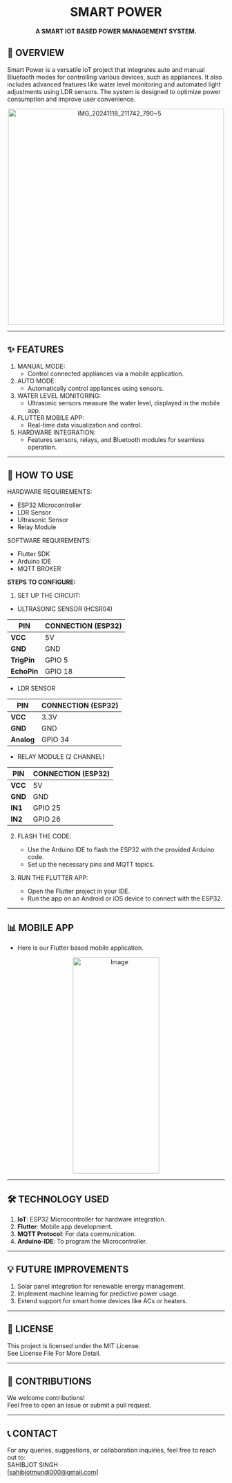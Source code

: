 <h1 align="center">SMART POWER</h1>
<p align="center">
  <b>A SMART IOT BASED POWER MANAGEMENT SYSTEM.</b>
</p>


## 🌟 OVERVIEW
Smart Power is a versatile IoT project that integrates auto and manual Bluetooth modes for controlling various devices, such as appliances. It also includes advanced features like water level monitoring and automated light adjustments using LDR sensors. The system is designed to optimize power consumption and improve user convenience.

<p align="center">
  <img src="https://github.com/user-attachments/assets/ba3c0a5f-30d9-4069-89d7-d145b5807515" alt="IMG_20241118_211742_790~5" width="500">
</p>

--------------------------------------------
## ✨ FEATURES
1. MANUAL MODE:
   - Control connected appliances via a mobile application.
2. AUTO MODE:
   - Automatically control appliances using sensors.
3. WATER LEVEL MONITORING:
   - Ultrasonic sensors measure the water level, displayed in the mobile app.
4. FLUTTER MOBILE APP:
   - Real-time data visualization and control.
5. HARDWARE INTEGRATION:
   - Features sensors, relays, and Bluetooth modules for seamless operation.

------------------------------------------------------------
## 🚀 HOW TO USE
   HARDWARE REQUIREMENTS:
  - ESP32 Microcontroller
  - LDR Sensor
  - Ultrasonic Sensor
  - Relay Module

  SOFTWARE REQUIREMENTS:
  - Flutter SDK
  - Arduino IDE
  - MQTT BROKER 

  **STEPS TO CONFIGURE:**
1. SET UP THE CIRCUIT:

- ULTRASONIC SENSOR (HCSR04)
  
| **PIN**           | **CONNECTION (ESP32)** |
|-------------------------|------------------|
| **VCC**           | 5V                     |
| **GND**           | GND                    |
| **TrigPin**       | GPIO 5                 |
| **EchoPin**       | GPIO 18                |

- LDR SENSOR 

| **PIN**           | **CONNECTION (ESP32)** |
|-------------------|------------------------|
| **VCC**           | 3.3V                   |
| **GND**           | GND                    |
| **Analog**        | GPIO 34                |

- RELAY MODULE (2 CHANNEL)
  
| **PIN**           | **CONNECTION (ESP32)** |
|-------------------------|------------------|
| **VCC**           | 5V                     |
| **GND**           | GND                    |
| **IN1**           | GPIO 25                 |
| **IN2**           | GPIO 26                |

2. FLASH THE CODE:
   - Use the Arduino IDE to flash the ESP32 with the provided Arduino code.
   - Set up the necessary pins and MQTT topics.

3. RUN THE FLUTTER APP:
   - Open the Flutter project in your IDE.
   - Run the app on an Android or iOS device to connect with the ESP32.
  
-------------------------------------------------------------------------------
## 📊 MOBILE APP
   - Here is our Flutter based mobile application.

<p align="center">
  <img src="https://github.com/user-attachments/assets/5ee45fd7-467e-48bc-8ee1-a002fa43e4fb" alt="Image" width="200" height="500">
</p>

---------------------------------------------------------------------
## 🛠️ TECHNOLOGY USED
1. **IoT**: ESP32 Microcontroller for hardware integration.
2. **Flutter**: Mobile app development.
3. **MQTT Protocol**: For data communication.
4. **Arduino-IDE**: To program the Microcontroller.

----------------------------------------------------------------------
## 💡 FUTURE IMPROVEMENTS
1. Solar panel integration for renewable energy management.
2. Implement machine learning for predictive power usage.
3. Extend support for smart home devices like ACs or heaters.

------------------------------------------------------------------------
## 📜 LICENSE
This project is licensed under the MIT License.  
See License File For More Detail.

-----------------------------------------------------------------------
## 🤝 CONTRIBUTIONS
We welcome contributions!  
Feel free to open an issue or submit a pull request.

------------------------------------------------------------------------
## 📞 CONTACT
For any queries, suggestions, or collaboration inquiries, feel free to reach out to:  
SAHIBJOT SINGH  
[sahibjotmundi000@gmail.com]





